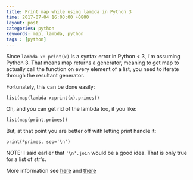 ```yaml
---
title: Print map while using lambda in Python 3
time: 2017-07-04 16:00:00 +0800
layout: post
categories: python
keywords: map, lambda, python
tags : [python]
---
```


Since `lambda x: print(x)` is a syntax error in Python < 3, I'm assuming Python 3. That means map returns a generator, meaning to get map to actually call the function on every element of a list, you need to iterate through the resultant generator.
 
Fortunately, this can be done easily:

```
list(map(lambda x:print(x),primes))
```

Oh, and you can get rid of the lambda too, if you like:

```
list(map(print,primes))
```

But, at that point you are better off with letting print handle it:

```
print(*primes, sep='\n')
```

NOTE: I said earlier that `'\n'.join` would be a good idea. That is only true for a list of str's.

More information see [here][1] and [there][2]

  [1]: https://stackoverflow.com/questions/7731213/print-doesnt-print-when-its-in-map-python

  [2]: https://www.zhihu.com/question/20125256